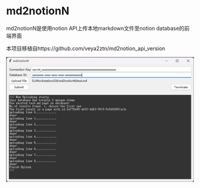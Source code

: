 # md2notionN

md2notionN是使用notion API上传本地markdown文件至notion database的前端界面

本项目移植自https://github.com/veya2ztn/md2notion_api_version

![md2notionN-screenshot](.\figures\screenshot.png)
